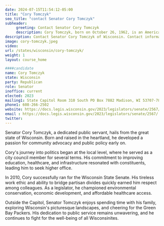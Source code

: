 ```yaml
---
date: 2024-07-15T11:54:12-05:00
title: "Cory Tomczyk"
seo_title: "contact Senator Cory Tomczyk"
subheader:
     greeting: Contact Senator Cory Tomczyk
     description: Cory Tomczyk, born on October 26, 1962, is an American politician affiliated with the Republican Party. He is a member of the Wisconsin State Senate, representing District 29. He assumed office on January 3, 2023.
description: Contact Senator Cory Tomczyk of Wisconsin. Contact information for Cory Tomczyk includes email address, phone number, and mailing address.
image: cory-tomczyk.jpeg
video:
url: /states/wisconsin/cory-tomczyk/
weight: 1
layout: course_home

####candidate
name: Cory Tomczyk
state: Wisconsin
party: Republican
role: Senator
inoffice: current
elected: 2023
mailing1: State Capitol Room 310 South PO Box 7882 Madison, WI 53707-7882
phone1: 608-266-2502
website: https://docs.legis.wisconsin.gov/2023/legislators/senate/2567/
email : https://docs.legis.wisconsin.gov/2023/legislators/senate/2567/
twitter: 
---
```

Senator Cory Tomczyk, a dedicated public servant, hails from the great state of Wisconsin. Born and raised in the heartland, he developed a passion for community advocacy and public policy early on.

Cory's journey into politics began at the local level, where he served as a city council member for several terms. His commitment to improving education, healthcare, and infrastructure resonated with constituents, leading him to seek higher office.

In 2010, Cory successfully ran for the Wisconsin State Senate. His tireless work ethic and ability to bridge partisan divides quickly earned him respect among colleagues. As a legislator, he championed environmental conservation, economic development, and affordable healthcare access.

Outside the Capitol, Senator Tomczyk enjoys spending time with his family, exploring Wisconsin's picturesque landscapes, and cheering for the Green Bay Packers. His dedication to public service remains unwavering, and he continues to fight for the well-being of all Wisconsinites.
